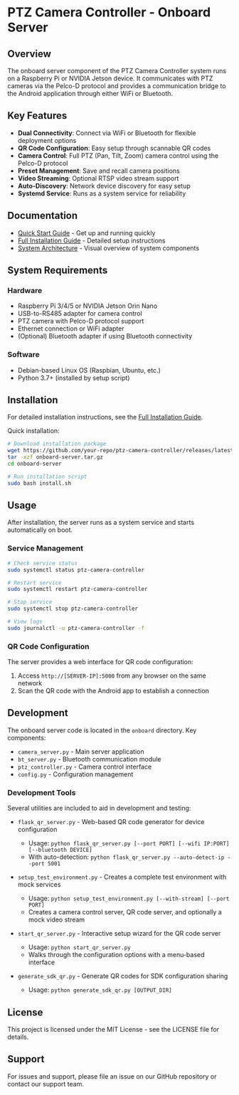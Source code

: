 # PTZ Camera Controller - Onboard Server

## Overview

The onboard server component of the PTZ Camera Controller system runs on a Raspberry Pi or NVIDIA Jetson device. It communicates with PTZ cameras via the Pelco-D protocol and provides a communication bridge to the Android application through either WiFi or Bluetooth.

## Key Features

- **Dual Connectivity**: Connect via WiFi or Bluetooth for flexible deployment options
- **QR Code Configuration**: Easy setup through scannable QR codes
- **Camera Control**: Full PTZ (Pan, Tilt, Zoom) camera control using the Pelco-D protocol
- **Preset Management**: Save and recall camera positions
- **Video Streaming**: Optional RTSP video stream support
- **Auto-Discovery**: Network device discovery for easy setup
- **Systemd Service**: Runs as a system service for reliability

## Documentation

- [Quick Start Guide](QUICK_START.md) - Get up and running quickly
- [Full Installation Guide](ONBOARD_SETUP_GUIDE.md) - Detailed setup instructions
- [System Architecture](system_diagram.svg) - Visual overview of system components

## System Requirements

### Hardware
- Raspberry Pi 3/4/5 or NVIDIA Jetson Orin Nano
- USB-to-RS485 adapter for camera control
- PTZ camera with Pelco-D protocol support
- Ethernet connection or WiFi adapter
- (Optional) Bluetooth adapter if using Bluetooth connectivity

### Software
- Debian-based Linux OS (Raspbian, Ubuntu, etc.)
- Python 3.7+ (installed by setup script)

## Installation

For detailed installation instructions, see the [Full Installation Guide](ONBOARD_SETUP_GUIDE.md).

Quick installation:

```bash
# Download installation package
wget https://github.com/your-repo/ptz-camera-controller/releases/latest/download/onboard-server.tar.gz
tar -xzf onboard-server.tar.gz
cd onboard-server

# Run installation script
sudo bash install.sh
```

## Usage

After installation, the server runs as a system service and starts automatically on boot.

### Service Management

```bash
# Check service status
sudo systemctl status ptz-camera-controller

# Restart service
sudo systemctl restart ptz-camera-controller

# Stop service
sudo systemctl stop ptz-camera-controller

# View logs
sudo journalctl -u ptz-camera-controller -f
```

### QR Code Configuration

The server provides a web interface for QR code configuration:

1. Access `http://[SERVER-IP]:5000` from any browser on the same network
2. Scan the QR code with the Android app to establish a connection

## Development

The onboard server code is located in the `onboard` directory. Key components:

- `camera_server.py` - Main server application
- `bt_server.py` - Bluetooth communication module
- `ptz_controller.py` - Camera control interface
- `config.py` - Configuration management

### Development Tools

Several utilities are included to aid in development and testing:

- `flask_qr_server.py` - Web-based QR code generator for device configuration
  - Usage: `python flask_qr_server.py [--port PORT] [--wifi IP:PORT] [--bluetooth DEVICE]`
  - With auto-detection: `python flask_qr_server.py --auto-detect-ip --port 5001`

- `setup_test_environment.py` - Creates a complete test environment with mock services
  - Usage: `python setup_test_environment.py [--with-stream] [--port PORT]`
  - Creates a camera control server, QR code server, and optionally a mock video stream

- `start_qr_server.py` - Interactive setup wizard for the QR code server
  - Usage: `python start_qr_server.py`
  - Walks through the configuration options with a menu-based interface

- `generate_sdk_qr.py` - Generate QR codes for SDK configuration sharing
  - Usage: `python generate_sdk_qr.py [OUTPUT_DIR]`

## License

This project is licensed under the MIT License - see the LICENSE file for details.

## Support

For issues and support, please file an issue on our GitHub repository or contact our support team.